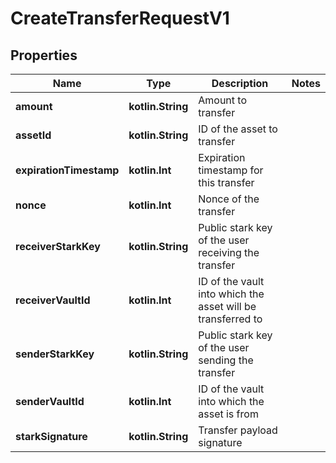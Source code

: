 
# CreateTransferRequestV1

## Properties
Name | Type | Description | Notes
------------ | ------------- | ------------- | -------------
**amount** | **kotlin.String** | Amount to transfer | 
**assetId** | **kotlin.String** | ID of the asset to transfer | 
**expirationTimestamp** | **kotlin.Int** | Expiration timestamp for this transfer | 
**nonce** | **kotlin.Int** | Nonce of the transfer | 
**receiverStarkKey** | **kotlin.String** | Public stark key of the user receiving the transfer | 
**receiverVaultId** | **kotlin.Int** | ID of the vault into which the asset will be transferred to | 
**senderStarkKey** | **kotlin.String** | Public stark key of the user sending the transfer | 
**senderVaultId** | **kotlin.Int** | ID of the vault into which the asset is from | 
**starkSignature** | **kotlin.String** | Transfer payload signature | 



